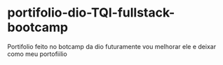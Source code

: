 # portifolio-dio-TQI-fullstack-bootcamp
Portifolio feito no botcamp da dio futuramente vou melhorar ele e deixar como meu portofiilio

